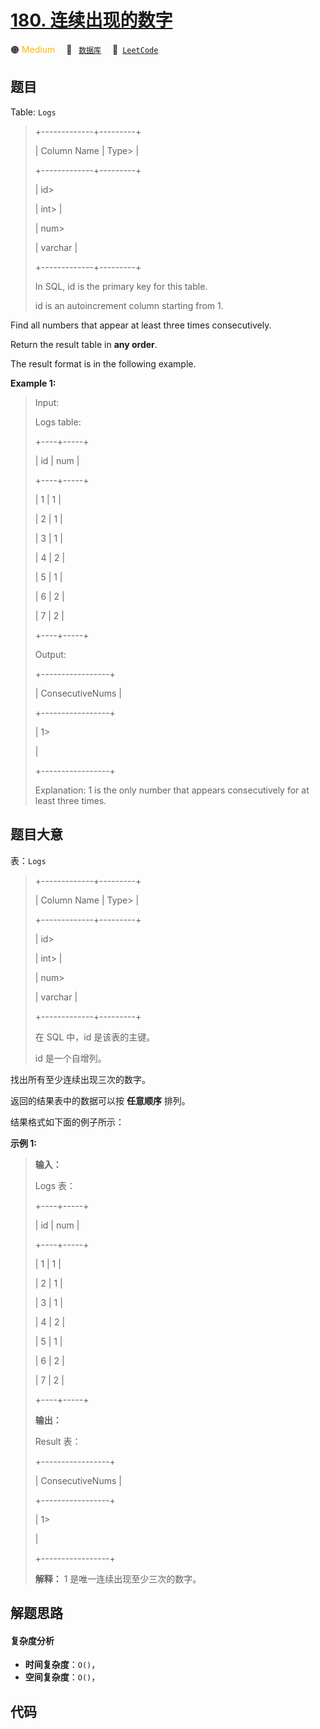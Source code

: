 # [180. 连续出现的数字](https://leetcode.com/problems/consecutive-numbers)

🟠 <font color=#ffb800>Medium</font>&emsp; 🔖&ensp; [`数据库`](/leetcode/outline/tag/database.md)&emsp; 🔗&ensp;[`LeetCode`](https://leetcode.com/problems/consecutive-numbers)


## 题目

Table: `Logs`

> 
> 
> 
> 
> 
> +-------------+---------+
> 
> | Column Name | Type> 
> |
> 
> +-------------+---------+
> 
> | id> 
> > 
>   | int> 
>  |
> 
> | num> 
> > 
>  | varchar |
> 
> +-------------+---------+
> 
> In SQL, id is the primary key for this table.
> 
> id is an autoincrement column starting from 1.
> 
> 



Find all numbers that appear at least three times consecutively.

Return the result table in **any order**.

The result format is in the following example.



**Example 1:**

> Input: 
> 
> Logs table:
> 
> +----+-----+
> 
> | id | num |
> 
> +----+-----+
> 
> | 1  | 1   |
> 
> | 2  | 1   |
> 
> | 3  | 1   |
> 
> | 4  | 2   |
> 
> | 5  | 1   |
> 
> | 6  | 2   |
> 
> | 7  | 2   |
> 
> +----+-----+
> 
> Output: 
> 
> +-----------------+
> 
> | ConsecutiveNums |
> 
> +-----------------+
> 
> | 1> 
> > 
> > 
>    |
> 
> +-----------------+
> 
> Explanation: 1 is the only number that appears consecutively for at least three times.
> 
> 


## 题目大意

表：`Logs`

> 
> 
> 
> 
> 
> +-------------+---------+
> 
> | Column Name | Type> 
> |
> 
> +-------------+---------+
> 
> | id> 
> > 
>   | int> 
>  |
> 
> | num> 
> > 
>  | varchar |
> 
> +-------------+---------+
> 
> 在 SQL 中，id 是该表的主键。
> 
> id 是一个自增列。



找出所有至少连续出现三次的数字。

返回的结果表中的数据可以按 **任意顺序** 排列。

结果格式如下面的例子所示：



**示例 1:**

> 
> 
> 
> 
> 
> **输入：**
> 
> Logs 表：
> 
> +----+-----+
> 
> | id | num |
> 
> +----+-----+
> 
> | 1  | 1   |
> 
> | 2  | 1   |
> 
> | 3  | 1   |
> 
> | 4  | 2   |
> 
> | 5  | 1   |
> 
> | 6  | 2   |
> 
> | 7  | 2   |
> 
> +----+-----+
> 
> **输出：**
> 
> Result 表：
> 
> +-----------------+
> 
> | ConsecutiveNums |
> 
> +-----------------+
> 
> | 1> 
> > 
> > 
>    |
> 
> +-----------------+
> 
> **解释：** 1 是唯一连续出现至少三次的数字。


## 解题思路

#### 复杂度分析

- **时间复杂度**：`O()`，
- **空间复杂度**：`O()`，

## 代码

```javascript

```